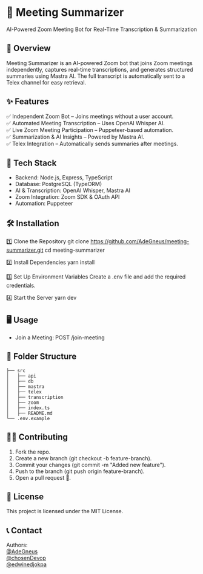 
# 📜  Meeting Summarizer
AI-Powered Zoom Meeting Bot for Real-Time Transcription & Summarization

## 🚀 Overview
Meeting Summarizer is an AI-powered Zoom bot that joins Zoom meetings independently, 
captures real-time transcriptions, and generates structured summaries using Mastra AI. 
The full transcript is automatically sent to a Telex channel for easy retrieval.

## ✨ Features
✅ Independent Zoom Bot – Joins meetings without a user account.\
✅ Automated Meeting Transcription – Uses OpenAI Whisper AI.\
✅ Live Zoom Meeting Participation – Puppeteer-based automation.\
✅ Summarization & AI Insights – Powered by Mastra AI.\
✅ Telex Integration – Automatically sends summaries after meetings.

## 📌 Tech Stack
- Backend: Node.js, Express, TypeScript  
- Database: PostgreSQL (TypeORM)  
- AI & Transcription: OpenAI Whisper, Mastra AI  
- Zoom Integration: Zoom SDK & OAuth API  
- Automation: Puppeteer  


## 🛠 Installation
1️⃣ Clone the Repository
    git clone https://github.com/AdeGneus/meeting-summarizer.git
    cd meeting-summarizer

2️⃣ Install Dependencies
    yarn install

3️⃣ Set Up Environment Variables
Create a .env file and add the required credentials.

4️⃣ Start the Server
    yarn dev

## 🖥️ Usage
- Join a Meeting: POST /join-meeting

## 📂 Folder Structure
```.
├── src
│   ├── api                 
│   ├── db                 
│   ├── mastra             
│   ├── telex               
│   ├── transcription      
│   ├── zoom               
│   ├── index.ts           
│   ├── README.md          
└── .env.example           
```
## 👨‍💻 Contributing
1. Fork the repo.
2. Create a new branch (git checkout -b feature-branch).
3. Commit your changes (git commit -m "Added new feature").
4. Push to the branch (git push origin feature-branch).
5. Open a pull request 🚀.

## 📜 License
This project is licensed under the MIT License.

## 📞 Contact
Authors:
        \
         [@AdeGneus](https://github.com/AdeGneus)\
         [@chosenDevop](https://github.com/AdeGneus)\
         [@edwinedjokpa](https://github.com/edwinedjokpa)
      

